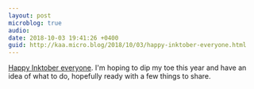 ```yaml
---
layout: post
microblog: true
audio: 
date: 2018-10-03 19:41:26 +0400
guid: http://kaa.micro.blog/2018/10/03/happy-inktober-everyone.html
---
```

[Happy Inktober everyone](https://inktober.com). I'm hoping to dip my toe this year and have an idea of what to do, hopefully ready with a few things to share. 

